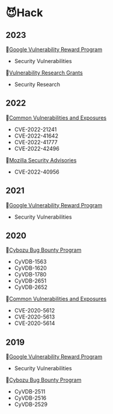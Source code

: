 # 😈Hack

## 2023
🐞[Google Vulnerability Reward Program](https://www.google.com/about/appsecurity/reward-program/)  
- Security Vulnerabilities  

🐞[Vulnerability Research Grants](https://www.google.com/about/appsecurity/research-grants/)  
- Security Research  

## 2022
🐞[Common Vulnerabilities and Exposures](https://www.cve.org/)  
- CVE-2022-21241  
- CVE-2022-41642  
- CVE-2022-41777  
- CVE-2022-42496  

🐞[Mozilla Security Advisories](https://www.mozilla.org/en-US/security/advisories/)  
- CVE-2022-40956  

## 2021
🐞[Google Vulnerability Reward Program](https://www.google.com/about/appsecurity/reward-program/)  
- Security Vulnerabilities  

## 2020
🐞[Cybozu Bug Bounty Program](https://cybozu.co.jp/products/bug-bounty/en/)  
- CyVDB-1563  
- CyVDB-1620  
- CyVDB-1780  
- CyVDB-2651  
- CyVDB-2652  

🐞[Common Vulnerabilities and Exposures](https://www.cve.org/)  
- CVE-2020-5612  
- CVE-2020-5613  
- CVE-2020-5614  

## 2019
🐞[Google Vulnerability Reward Program](https://www.google.com/about/appsecurity/reward-program/)  
- Security Vulnerabilities  

🐞[Cybozu Bug Bounty Program](https://cybozu.co.jp/products/bug-bounty/en/)  
- CyVDB-2511  
- CyVDB-2516  
- CyVDB-2529  
